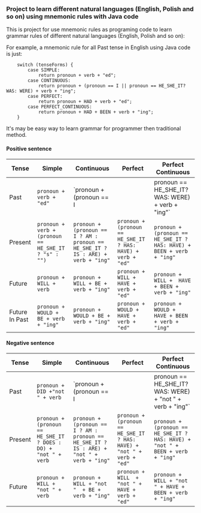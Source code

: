 ### Project to learn different natural languages (English, Polish and so on) using mnemonic rules with Java code
This is project for use mnemonic rules as programing code to learn grammar rules of different natural languages (English, Polish and so on):

For example, a mnemonic rule for all Past tense in English using Java code is just: 

        switch (tenseForms) {
            case SIMPLE:
                return pronoun + verb + "ed";
            case CONTINUOUS:
                return pronoun + (pronoun == I || pronoun == HE_SHE_IT? WAS: WERE) + verb + "ing";
            case PERFECT:
                return pronoun + HAD + verb + "ed";
            case PERFECT_CONTINUOUS:
                return pronoun + HAD + BEEN + verb + "ing";
        }        
        
It's may be easy way to learn grammar for programmer then traditional method.    

#### Positive sentence

Tense	 | 	Simple	 | 	Continuous  | Perfect | Perfect Continuous
-------- | 	-------- | 	----------- | 	----- | 	-----------
Past	 | 	`pronoun + verb + "ed"`	 | 	`pronoun + (pronoun == I || pronoun == HE_SHE_IT? WAS: WERE) + verb + "ing"`  | `pronoun + HAD + verb + "ed"` | `pronoun + HAD + BEEN + verb + "ing"`
Present	 | 	`pronoun + verb + (pronoun == HE_SHE_IT ? "s" : "")`	 | `pronoun + (pronoun == I ? AM : pronoun == HE_SHE_IT ? IS : ARE) + verb + "ing"`  | `pronoun + (pronoun == HE_SHE_IT ? HAS: HAVE) + verb + "ed"` | `pronoun + (pronoun == HE_SHE_IT ? HAS: HAVE) + BEEN + verb + "ing"`
Future	 | 	`pronoun + WILL + verb`	 | `pronoun +  WILL + BE + verb + "ing"`  | `pronoun + WILL +  HAVE + verb + "ed"` | `pronoun +  WILL +  HAVE + BEEN + verb + "ing"`
Future In Past | 	`pronoun + WOULD + BE + verb + "ing"`	 | `pronoun + WOULD + BE + verb + "ing"`  | `pronoun + WOULD +  HAVE + verb + "ed"` | `pronoun + WOULD +  HAVE + BEEN + verb + "ing"`

#### Negative sentence

Tense	 | 	Simple	 | 	Continuous  | Perfect | Perfect Continuous
-------- | 	-------- | 	----------- | 	----- | 	-----------
Past	 | 	`pronoun + DID +"not " + verb`	 | 	`pronoun + (pronoun == I || pronoun == HE_SHE_IT? WAS: WERE) + "not " + verb + "ing"`  | `pronoun + HAD + "not " + verb + "ed"` | `pronoun + HAD + "not " + BEEN + verb + "ing"`
Present	 | 	`pronoun + (pronoun == HE_SHE_IT ? DOES : DO) + "not " + verb`	 | `pronoun + (pronoun == I ? AM : pronoun == HE_SHE_IT ? IS : ARE) + "not " + verb + "ing"`  | `pronoun + (pronoun == HE_SHE_IT ? HAS: HAVE) + "not " + verb + "ed"` | `pronoun + (pronoun == HE_SHE_IT ? HAS: HAVE) + "not " + BEEN + verb + "ing"`
Future	 | 	`pronoun + WILL + "not " + verb`	 | `pronoun + WILL + "not "  + BE + verb + "ing"`  | `pronoun + WILL  + "not " + HAVE + verb + "ed"` | `pronoun + WILL + "not " + HAVE + BEEN + verb + "ing"`

